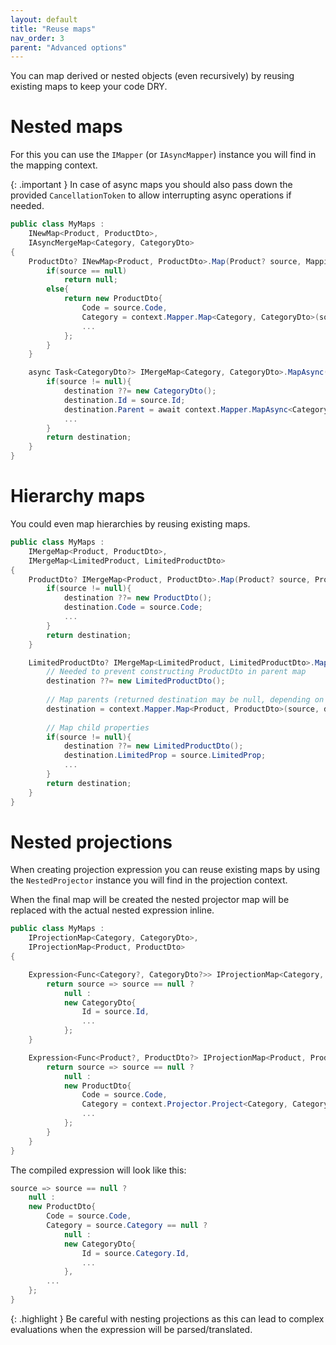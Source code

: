 ```yaml
---
layout: default
title: "Reuse maps"
nav_order: 3
parent: "Advanced options"
---
```


You can map derived or nested objects (even recursively) by reusing existing maps to keep your code DRY.

# Nested maps

For this you can use the `IMapper` (or `IAsyncMapper`) instance you will find in the mapping context.

{: .important }
In case of async maps you should also pass down the provided `CancellationToken` to allow interrupting async operations if needed.

```csharp
public class MyMaps :
    INewMap<Product, ProductDto>,
    IAsyncMergeMap<Category, CategoryDto>
{
    ProductDto? INewMap<Product, ProductDto>.Map(Product? source, MappingContext context){
        if(source == null)
            return null;
        else{
            return new ProductDto{
                Code = source.Code,
                Category = context.Mapper.Map<Category, CategoryDto>(source.Category),
                ...
            };
        }
    }

    async Task<CategoryDto?> IMergeMap<Category, CategoryDto>.MapAsync(Category? source, CategoryDto? destination, AsyncMappingContext context){
        if(source != null){
            destination ??= new CategoryDto();
            destination.Id = source.Id;
            destination.Parent = await context.Mapper.MapAsync<Category, CategoryDto>(source.Parent, destination.Parent, context.CancellationToken);
            ...
        }
        return destination;
    }
}
```

# Hierarchy maps

You could even map hierarchies by reusing existing maps.

```csharp
public class MyMaps :
    IMergeMap<Product, ProductDto>,
    IMergeMap<LimitedProduct, LimitedProductDto>
{
    ProductDto? IMergeMap<Product, ProductDto>.Map(Product? source, ProductDto?, MappingContext context){
        if(source != null){
            destination ??= new ProductDto();
            destination.Code = source.Code;
            ...
        }
        return destination;
    }

    LimitedProductDto? IMergeMap<LimitedProduct, LimitedProductDto>.Map(LimitedProduct? source, LimitedProductDto?, MappingContext context){
        // Needed to prevent constructing ProductDto in parent map
        destination ??= new LimitedProductDto();
        
        // Map parents (returned destination may be null, depending on the mapping)
        destination = context.Mapper.Map<Product, ProductDto>(source, destination) as LimitedProductDto;
        
        // Map child properties
        if(source != null){
            destination ??= new LimitedProductDto();
            destination.LimitedProp = source.LimitedProp;
            ...
        }
        return destination;
    }
}
```

# Nested projections

When creating projection expression you can reuse existing maps by using the `NestedProjector` instance you will find in the projection context.

When the final map will be created the nested projector map will be replaced with the actual nested expression inline.

```csharp
public class MyMaps :
    IProjectionMap<Category, CategoryDto>,
    IProjectionMap<Product, ProductDto>
{

    Expression<Func<Category?, CategoryDto?>> IProjectionMap<Category, CategoryDto>.Project(ProjectionContext context){
        return source => source == null ?
            null : 
            new CategoryDto{
                Id = source.Id,
                ...
            };
    }

    Expression<Func<Product?, ProductDto?> IProjectionMap<Product, ProductDto>.Project(ProjectionContext context){
        return source => source == null ?
            null : 
            new ProductDto{
                Code = source.Code,
                Category = context.Projector.Project<Category, CategoryDto>(source.Category),
                ...
            };
        }
    }
}
```

The compiled expression will look like this:

```csharp
source => source == null ?
    null : 
    new ProductDto{
        Code = source.Code,
        Category = source.Category == null ?
            null : 
            new CategoryDto{
                Id = source.Category.Id,
                ...
            },
        ...
    };
}
```

{: .highlight }
Be careful with nesting projections as this can lead to complex evaluations when the expression will be parsed/translated.